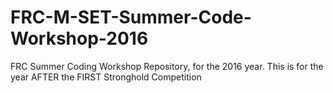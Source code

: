 # FRC-M-SET-Summer-Code-Workshop-2016
FRC Summer Coding Workshop Repository, for the 2016 year. This is for the year AFTER the FIRST Stronghold Competition
